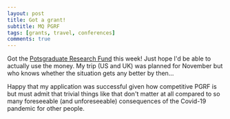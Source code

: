 ```yaml
---
layout: post
title: Got a grant!
subtitle: MQ PGRF
tags: [grants, travel, conferences]
comments: true
---
```


Got the [Potsgraduate Research Fund](https://students.mq.edu.au/study/my-research-program/grants-and-funding) this week! Just hope I'd be able to actually use the money. 
My trip (US and UK) was planned for November but who knows whether the situation gets any better by then...

Happy that my application was successful given how competitive PGRF is but must admit that trivial things like that don't matter at all compared to so many foreseeable (and unforeseeable) consequences of the Covid-19 pandemic for other people.
